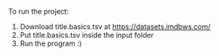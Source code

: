 To run the project:

1) Download title.basics.tsv at https://datasets.imdbws.com/
2) Put title.basics.tsv inside the input folder
3) Run the program :)
